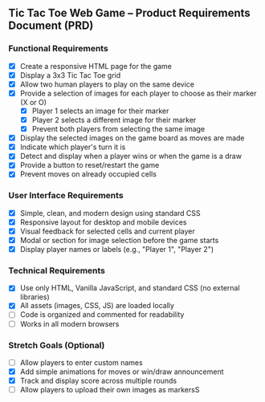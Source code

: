 ## Tic Tac Toe Web Game – Product Requirements Document (PRD)

### Functional Requirements

- [X] Create a responsive HTML page for the game
- [X] Display a 3x3 Tic Tac Toe grid
- [X] Allow two human players to play on the same device
- [X] Provide a selection of images for each player to choose as their marker (X or O)
	- [X] Player 1 selects an image for their marker
	- [X] Player 2 selects a different image for their marker
	- [X] Prevent both players from selecting the same image
- [X] Display the selected images on the game board as moves are made
- [X] Indicate which player's turn it is
- [X] Detect and display when a player wins or when the game is a draw
- [X] Provide a button to reset/restart the game
- [X] Prevent moves on already occupied cells

### User Interface Requirements

- [X] Simple, clean, and modern design using standard CSS
- [X] Responsive layout for desktop and mobile devices
- [X] Visual feedback for selected cells and current player
- [X] Modal or section for image selection before the game starts
- [X] Display player names or labels (e.g., "Player 1", "Player 2")

### Technical Requirements

- [X] Use only HTML, Vanilla JavaScript, and standard CSS (no external libraries)
- [X] All assets (images, CSS, JS) are loaded locally
- [ ] Code is organized and commented for readability
- [ ] Works in all modern browsers

### Stretch Goals (Optional)

- [ ] Allow players to enter custom names
- [X] Add simple animations for moves or win/draw announcement
- [X] Track and display score across multiple rounds
- [ ] Allow players to upload their own images as markersS